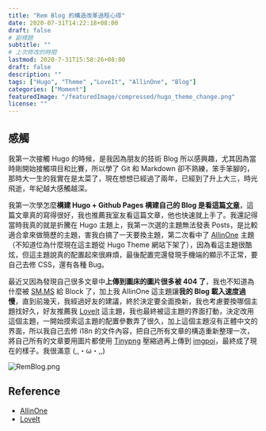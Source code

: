 ```yaml
---
title: "Rem Blog 的構造改革過程心得"
date: 2020-07-31T14:22:18+08:00
draft: false
# 副標題
subtitle: ""
# 上次修改的時間
lastmod: 2020-7-31T15:58:26+08:00
draft: false
description: ""
tags: ["Hugo", "Theme" ,"LoveIt", "AllinOne", "Blog"]
categories: ["Moment"]
featuredImage: "/featuredImage/compressed/hugo_theme_change.png"
license: ""
---
```


## 感觸

我第一次接觸 Hugo 的時候，是我因為朋友的技術 Blog 所以感興趣，尤其因為當時剛開始接觸項目和比賽，所以學了 Git 和 Markdown 卻不熟練，笨手笨腳的，那時大一生的我實在是太菜了，現在想想已經過了兩年，已經到了升上大三，時光飛逝，年紀越大感觸越深。

我第一次學怎麼**構建 Hugo + Github Pages 構建自己的 Blog 是看這篇[文章](https://medium.com/@chswei/%E5%9C%A8-github-%E9%83%A8%E7%BD%B2-hugo-%E9%9D%9C%E6%85%8B%E7%B6%B2%E7%AB%99-9c40682dfe40)**，這篇文章真的寫得很好，我也推薦我室友看這篇文章，他也快速就上手了。我還記得當時我真的就是折騰在 Hugo 主題上，我第一次選的主題無法發表 Posts，是比較適合拿來做簡歷的主題，害我白搞了一天要換主題，第二次看中了 [AllinOne](https://github.com/orianna-zzo/AllinOne)  主題（不知道位為什麼現在這主題從 Hugo Theme 網站下架了），因為看這主題很酷炫，但這主題說真的配置起來很麻煩，最後配置完還發現手機端的顯示不正常，要自己去修 CSS，還有各種 Bug。

最近又因為發現自己很多文章中**上傳到圖床的圖片很多被 404 了**，我也不知道為什麼被 [SM.MS](https://sm.ms/) 給 Block 了，加上我 AllinOne 這主題讓**我的 Blog 載入速度過慢**，直到前幾天，我經過好友的建議，終於決定要全面換新，我也考慮要換哪個主題找好久，好友推薦我 [LoveIt](https://github.com/dillonzq/LoveIt) 這主題，我也最終被這主題的界面打動，決定改用這個主題，一開始摸索這主題的配置參數弄了很久，加上這個主題沒有正體中文的界面，所以我自己去修 i18n 的文件內容，把自己所有文章的構造重新整理一次，將自己所有的文章要用圖片都使用 [Tinypng](https://tinypng.com/) 壓縮過再上傳到 [imgpoi](https://imgpoi.com/)，最終成了現在的樣子。我很滿意 (,,・ω・,,)

![RemBlog.png](https://imgpoi.com/i/KL4NND.png "Rem Blog")

## Reference

- [AllinOne](https://github.com/orianna-zzo/AllinOne)
- [LoveIt](https://github.com/dillonzq/LoveIt)